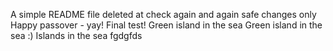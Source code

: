 A simple README file
deleted at
check again
and again
safe changes only
Happy passover - yay!
Final test!
Green island in the sea
Green island in the sea :)
Islands in the sea
fgdgfds
